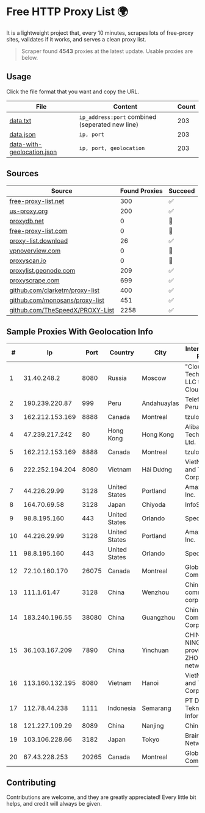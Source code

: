 
# Free HTTP Proxy List 🌍

It is a lightweight project that, every 10 minutes, scrapes lots of free-proxy sites, validates if it works, and serves a clean proxy list.


> Scraper found **4543** proxies at the latest update. Usable proxies are below.

## Usage

Click the file format that you want and copy the URL.


|File|Content|Count|
|----|-------|-----|
|[data.txt](https://raw.githubusercontent.com/themiralay/Proxy-List-World/master/data.txt)|`ip_address:port` combined (seperated new line)|203|
|[data.json](https://raw.githubusercontent.com/themiralay/Proxy-List-World/master/data.json)|`ip, port`|203|
|[data-with-geolocation.json](https://raw.githubusercontent.com/themiralay/Proxy-List-World/master/data-with-geolocation.json)|`ip, port, geolocation`|203|

## Sources

|Source|Found Proxies|Succeed|
|------|-------------|-------|
|[free-proxy-list.net](https://free-proxy-list.net)|300|✅|
|[us-proxy.org](https://www.us-proxy.org)|200|✅|
|[proxydb.net](http://proxydb.net)|0|🚫|
|[free-proxy-list.com](https://free-proxy-list.com/?page=&port=&type%5B%5D=http&type%5B%5D=https&up_time=0&search=Search)|0|🚫|
|[proxy-list.download](https://www.proxy-list.download/HTTP)|26|✅|
|[vpnoverview.com](https://vpnoverview.com/privacy/anonymous-browsing/free-proxy-servers)|0|🚫|
|[proxyscan.io](https://www.proxyscan.io)|0|🚫|
|[proxylist.geonode.com](https://proxylist.geonode.com/api/proxy-list?limit=300&page=1&sort_by=lastChecked&sort_type=desc&protocols=http,https)|209|✅|
|[proxyscrape.com](https://api.proxyscrape.com/v2/?request=displayproxies&protocol=http&timeout=10000&country=all&ssl=all&anonymity=all)|699|✅|
|[github.com/clarketm/proxy-list](https://raw.githubusercontent.com/clarketm/proxy-list/master/proxy-list-raw.txt)|400|✅|
|[github.com/monosans/proxy-list](https://raw.githubusercontent.com/monosans/proxy-list/main/proxies/http.txt)|451|✅|
|[github.com/TheSpeedX/PROXY-List](https://raw.githubusercontent.com/TheSpeedX/PROXY-List/master/http.txt)|2258|✅|


## Sample Proxies With Geolocation Info

|#|Ip|Port|Country|City|Internet Service Provider|
|-|--|----|-------|----|-------------------------|
|1|31.40.248.2|8080|Russia|Moscow|"Cloud Technologies" LLC trading as Cloud.ru|
|2|190.239.220.87|999|Peru|Andahuaylas|Telefonica del Peru S.A.A.|
|3|162.212.153.169|8888|Canada|Montreal|tzulo, inc.|
|4|47.239.217.242|80|Hong Kong|Hong Kong|Alibaba (US) Technology Co., Ltd.|
|5|162.212.153.169|8888|Canada|Montreal|tzulo, inc.|
|6|222.252.194.204|8080|Vietnam|Hải Dương|VietNam Post and Telecom Corporation|
|7|44.226.29.99|3128|United States|Portland|Amazon.com, Inc.|
|8|164.70.69.58|3128|Japan|Chiyoda|InfoSphere|
|9|98.8.195.160|443|United States|Orlando|Spectrum|
|10|44.226.29.99|3128|United States|Portland|Amazon.com, Inc.|
|11|98.8.195.160|443|United States|Orlando|Spectrum|
|12|72.10.160.170|26075|Canada|Montreal|GloboTech Communications|
|13|111.1.61.47|3128|China|Wenzhou|China Mobile communications corporation|
|14|183.240.196.55|38080|China|Guangzhou|China Mobile Communications Corporation|
|15|36.103.167.209|7890|China|Yinchuan|CHINANET NINGXIA province ZHONGWEI IDC network|
|16|113.160.132.195|8080|Vietnam|Hanoi|VietNam Post and Telecom Corporation|
|17|112.78.44.238|1111|Indonesia|Semarang|PT DES Teknologi Informasi|
|18|121.227.109.29|8089|China|Nanjing|China Telecom|
|19|103.106.228.66|3182|Japan|Tokyo|BrainStorm Network, Inc|
|20|67.43.228.253|20265|Canada|Montreal|GloboTech Communications|



## Contributing

Contributions are welcome, and they are greatly appreciated! Every
little bit helps, and credit will always be given.

